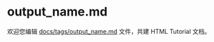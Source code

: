 output_name.md
===

欢迎您编辑 <a target="__blank" href="https://github.com/jaywcjlove/html-tutorial/blob/main/docs/tags/output_name.md">docs/tags/output_name.md</a> 文件，共建 HTML Tutorial 文档。